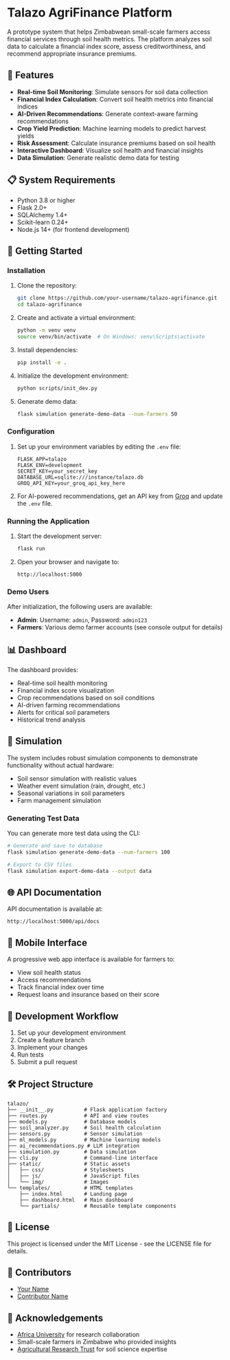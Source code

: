 # Talazo AgriFinance Platform

A prototype system that helps Zimbabwean small-scale farmers access financial services through soil health metrics. The platform analyzes soil data to calculate a financial index score, assess creditworthiness, and recommend appropriate insurance premiums.

## 🌱 Features

- **Real-time Soil Monitoring**: Simulate sensors for soil data collection
- **Financial Index Calculation**: Convert soil health metrics into financial indices
- **AI-Driven Recommendations**: Generate context-aware farming recommendations
- **Crop Yield Prediction**: Machine learning models to predict harvest yields
- **Risk Assessment**: Calculate insurance premiums based on soil health
- **Interactive Dashboard**: Visualize soil health and financial insights
- **Data Simulation**: Generate realistic demo data for testing

## 📋 System Requirements

- Python 3.8 or higher
- Flask 2.0+
- SQLAlchemy 1.4+
- Scikit-learn 0.24+
- Node.js 14+ (for frontend development)

## 🚀 Getting Started

### Installation

1. Clone the repository:

   ```bash
   git clone https://github.com/your-username/talazo-agrifinance.git
   cd talazo-agrifinance
   ```

2. Create and activate a virtual environment:

   ```bash
   python -m venv venv
   source venv/bin/activate  # On Windows: venv\Scripts\activate
   ```

3. Install dependencies:

   ```bash
   pip install -e .
   ```

4. Initialize the development environment:

   ```bash
   python scripts/init_dev.py
   ```

5. Generate demo data:
   ```bash
   flask simulation generate-demo-data --num-farmers 50
   ```

### Configuration

1. Set up your environment variables by editing the `.env` file:

   ```
   FLASK_APP=talazo
   FLASK_ENV=development
   SECRET_KEY=your_secret_key
   DATABASE_URL=sqlite:///instance/talazo.db
   GROQ_API_KEY=your_groq_api_key_here
   ```

2. For AI-powered recommendations, get an API key from [Groq](https://console.groq.com) and update the `.env` file.

### Running the Application

1. Start the development server:

   ```bash
   flask run
   ```

2. Open your browser and navigate to:
   ```
   http://localhost:5000
   ```

### Demo Users

After initialization, the following users are available:

- **Admin**: Username: `admin`, Password: `admin123`
- **Farmers**: Various demo farmer accounts (see console output for details)

## 📊 Dashboard

The dashboard provides:

- Real-time soil health monitoring
- Financial index score visualization
- Crop recommendations based on soil conditions
- AI-driven farming recommendations
- Alerts for critical soil parameters
- Historical trend analysis

## 🧪 Simulation

The system includes robust simulation components to demonstrate functionality without actual hardware:

- Soil sensor simulation with realistic values
- Weather event simulation (rain, drought, etc.)
- Seasonal variations in soil parameters
- Farm management simulation

### Generating Test Data

You can generate more test data using the CLI:

```bash
# Generate and save to database
flask simulation generate-demo-data --num-farmers 100

# Export to CSV files
flask simulation export-demo-data --output data
```

## 🌐 API Documentation

API documentation is available at:

```
http://localhost:5000/api/docs
```

## 📱 Mobile Interface

A progressive web app interface is available for farmers to:

- View soil health status
- Access recommendations
- Track financial index over time
- Request loans and insurance based on their score

## 🔄 Development Workflow

1. Set up your development environment
2. Create a feature branch
3. Implement your changes
4. Run tests
5. Submit a pull request

## 🛠️ Project Structure

```
talazo/
├── __init__.py          # Flask application factory
├── routes.py            # API and view routes
├── models.py            # Database models
├── soil_analyzer.py     # Soil health calculation
├── sensors.py           # Sensor simulation
├── ml_models.py         # Machine learning models
├── ai_recommendations.py # LLM integration
├── simulation.py        # Data simulation
├── cli.py               # Command-line interface
├── static/              # Static assets
│   ├── css/             # Stylesheets
│   ├── js/              # JavaScript files
│   └── img/             # Images
└── templates/           # HTML templates
    ├── index.html       # Landing page
    ├── dashboard.html   # Main dashboard
    └── partials/        # Reusable template components
```

## 📝 License

This project is licensed under the MIT License - see the LICENSE file for details.

## 👥 Contributors

- [Your Name](https://github.com/yourusername)
- [Contributor Name](https://github.com/contributor)

## 🙏 Acknowledgements

- [Africa University](https://www.africau.edu) for research collaboration
- Small-scale farmers in Zimbabwe who provided insights
- [Agricultural Research Trust](https://www.art.org.zw) for soil science expertise
